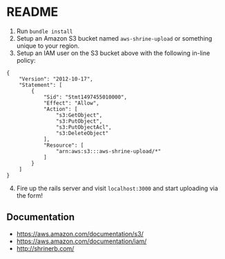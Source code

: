 # README
1. Run `bundle install`
2. Setup an Amazon S3 bucket named `aws-shrine-upload` or something unique to your region.
3. Setup an IAM user on the S3 bucket above with the following in-line policy:
```
{
    "Version": "2012-10-17",
    "Statement": [
        {
            "Sid": "Stmt1497455010000",
            "Effect": "Allow",
            "Action": [
                "s3:GetObject",
                "s3:PutObject",
                "s3:PutObjectAcl",
                "s3:DeleteObject"
            ],
            "Resource": [
                "arn:aws:s3:::aws-shrine-upload/*"
            ]
        }
    ]
}
```
4. Fire up the rails server and visit `localhost:3000` and start uploading via the form!

## Documentation
* https://aws.amazon.com/documentation/s3/
* https://aws.amazon.com/documentation/iam/
* http://shrinerb.com/
